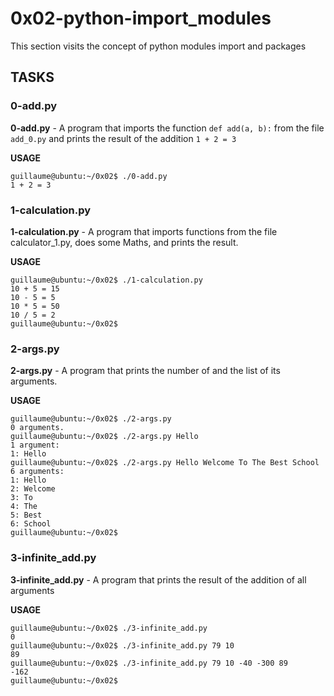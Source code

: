 # 0x02-python-import_modules

This section visits the concept of python modules import and packages

## TASKS

### 0-add.py
**0-add.py** - A program that imports the function `def add(a, b):` from the file `add_0.py` and prints the result of the addition `1 + 2 = 3`

**USAGE**
```
guillaume@ubuntu:~/0x02$ ./0-add.py
1 + 2 = 3
```

### 1-calculation.py
**1-calculation.py** -  A program that imports functions from the file calculator_1.py, does some Maths, and prints the result.

**USAGE**
```
guillaume@ubuntu:~/0x02$ ./1-calculation.py
10 + 5 = 15
10 - 5 = 5
10 * 5 = 50
10 / 5 = 2
guillaume@ubuntu:~/0x02$
```

### 2-args.py
**2-args.py** -  A program that prints the number of and the list of its arguments.

**USAGE**
```
guillaume@ubuntu:~/0x02$ ./2-args.py
0 arguments.
guillaume@ubuntu:~/0x02$ ./2-args.py Hello
1 argument:
1: Hello
guillaume@ubuntu:~/0x02$ ./2-args.py Hello Welcome To The Best School
6 arguments:
1: Hello
2: Welcome
3: To
4: The
5: Best
6: School
guillaume@ubuntu:~/0x02$
```

### 3-infinite_add.py
**3-infinite_add.py** - A program that prints the result of the addition of all arguments

**USAGE**
```
guillaume@ubuntu:~/0x02$ ./3-infinite_add.py
0
guillaume@ubuntu:~/0x02$ ./3-infinite_add.py 79 10
89
guillaume@ubuntu:~/0x02$ ./3-infinite_add.py 79 10 -40 -300 89
-162
guillaume@ubuntu:~/0x02$
```
